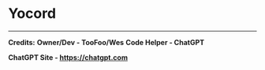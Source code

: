 # Yocord
--------------------
**Credits:**
**Owner/Dev - TooFoo/Wes**
**Code Helper - ChatGPT**

**ChatGPT Site - https://chatgpt.com**
